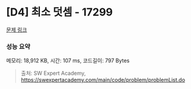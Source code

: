# [D4] 최소 덧셈 - 17299 

[문제 링크](https://swexpertacademy.com/main/code/problem/problemDetail.do?contestProbId=AYe7x0DKBJADFARP) 

### 성능 요약

메모리: 18,912 KB, 시간: 107 ms, 코드길이: 797 Bytes



> 출처: SW Expert Academy, https://swexpertacademy.com/main/code/problem/problemList.do